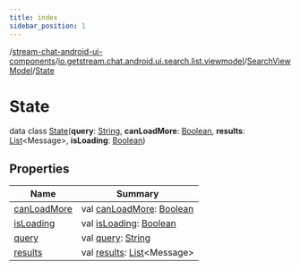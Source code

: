 ```yaml
---
title: index
sidebar_position: 1
---
```

/[stream-chat-android-ui-components](../../../index.md)/[io.getstream.chat.android.ui.search.list.viewmodel](../../index.md)/[SearchViewModel](../index.md)/[State](index.md)  
  
  
  
# State  
data class [State](index.md)(**query**: [String](https://kotlinlang.org/api/latest/jvm/stdlib/kotlin/-string/index.html), **canLoadMore**: [Boolean](https://kotlinlang.org/api/latest/jvm/stdlib/kotlin/-boolean/index.html), **results**: [List](https://kotlinlang.org/api/latest/jvm/stdlib/kotlin.collections/-list/index.html)&lt;Message&gt;, **isLoading**: [Boolean](https://kotlinlang.org/api/latest/jvm/stdlib/kotlin/-boolean/index.html))  
  
## Properties  
  
|  Name |  Summary | 
|---|---|
| <a name="io.getstream.chat.android.ui.search.list.viewmodel/SearchViewModel.State/canLoadMore/#/PointingToDeclaration/"></a>[canLoadMore](canLoadMore.md)| <a name="io.getstream.chat.android.ui.search.list.viewmodel/SearchViewModel.State/canLoadMore/#/PointingToDeclaration/"></a>val [canLoadMore](canLoadMore.md): [Boolean](https://kotlinlang.org/api/latest/jvm/stdlib/kotlin/-boolean/index.html)|
| <a name="io.getstream.chat.android.ui.search.list.viewmodel/SearchViewModel.State/isLoading/#/PointingToDeclaration/"></a>[isLoading](isLoading.md)| <a name="io.getstream.chat.android.ui.search.list.viewmodel/SearchViewModel.State/isLoading/#/PointingToDeclaration/"></a>val [isLoading](isLoading.md): [Boolean](https://kotlinlang.org/api/latest/jvm/stdlib/kotlin/-boolean/index.html)|
| <a name="io.getstream.chat.android.ui.search.list.viewmodel/SearchViewModel.State/query/#/PointingToDeclaration/"></a>[query](query.md)| <a name="io.getstream.chat.android.ui.search.list.viewmodel/SearchViewModel.State/query/#/PointingToDeclaration/"></a>val [query](query.md): [String](https://kotlinlang.org/api/latest/jvm/stdlib/kotlin/-string/index.html)|
| <a name="io.getstream.chat.android.ui.search.list.viewmodel/SearchViewModel.State/results/#/PointingToDeclaration/"></a>[results](results.md)| <a name="io.getstream.chat.android.ui.search.list.viewmodel/SearchViewModel.State/results/#/PointingToDeclaration/"></a>val [results](results.md): [List](https://kotlinlang.org/api/latest/jvm/stdlib/kotlin.collections/-list/index.html)&lt;Message&gt;|

